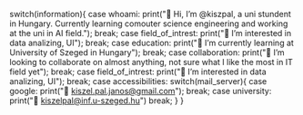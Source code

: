 switch(information){
  case whoami:
    print("👋 Hi, I’m @kiszpal, a uni stundent in Hungary. Currently learning comouter science engineering and working at the uni in AI field.");
    break;
  case field_of_intrest:
    print("👀 I’m interested in data analizing, UI");
    break;
  case education:
    print("🌱 I’m currently learning at University of Szeged in Hungary");
    break;
  case collaboration:
    print("💞️ I’m looking to collaborate on almost anything, not sure what I like the most in IT field yet");
    break;
  case field_of_intrest:
    print("👀 I’m interested in data analizing, UI");
    break;
  case accessibilities:
    switch(mail_server){
      case google:
        print("📧 kiszel.pal.janos@gmail.com");
        break;
      case university:
        print("📧 kiszelpal@inf.u-szeged.hu")
        break;
    }
}



